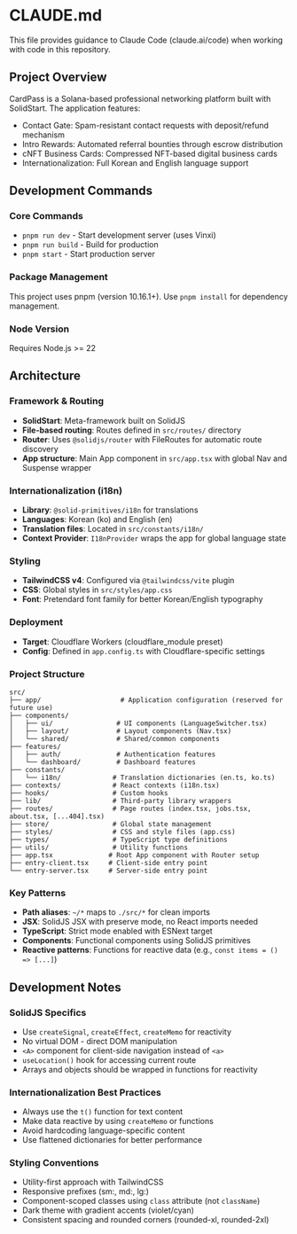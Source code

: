# CLAUDE.md

This file provides guidance to Claude Code (claude.ai/code) when working with code in this repository.

## Project Overview

CardPass is a Solana-based professional networking platform built with SolidStart. The application features:
- Contact Gate: Spam-resistant contact requests with deposit/refund mechanism
- Intro Rewards: Automated referral bounties through escrow distribution
- cNFT Business Cards: Compressed NFT-based digital business cards
- Internationalization: Full Korean and English language support

## Development Commands

### Core Commands
- `pnpm run dev` - Start development server (uses Vinxi)
- `pnpm run build` - Build for production
- `pnpm start` - Start production server

### Package Management
This project uses pnpm (version 10.16.1+). Use `pnpm install` for dependency management.

### Node Version
Requires Node.js >= 22

## Architecture

### Framework & Routing
- **SolidStart**: Meta-framework built on SolidJS
- **File-based routing**: Routes defined in `src/routes/` directory
- **Router**: Uses `@solidjs/router` with FileRoutes for automatic route discovery
- **App structure**: Main App component in `src/app.tsx` with global Nav and Suspense wrapper

### Internationalization (i18n)
- **Library**: `@solid-primitives/i18n` for translations
- **Languages**: Korean (ko) and English (en)
- **Translation files**: Located in `src/constants/i18n/`
- **Context Provider**: `I18nProvider` wraps the app for global language state

### Styling
- **TailwindCSS v4**: Configured via `@tailwindcss/vite` plugin
- **CSS**: Global styles in `src/styles/app.css`
- **Font**: Pretendard font family for better Korean/English typography

### Deployment
- **Target**: Cloudflare Workers (cloudflare_module preset)
- **Config**: Defined in `app.config.ts` with Cloudflare-specific settings

### Project Structure
```
src/
├── app/                    # Application configuration (reserved for future use)
├── components/
│   ├── ui/                # UI components (LanguageSwitcher.tsx)
│   ├── layout/            # Layout components (Nav.tsx)
│   └── shared/            # Shared/common components
├── features/
│   ├── auth/              # Authentication features
│   └── dashboard/         # Dashboard features
├── constants/
│   └── i18n/             # Translation dictionaries (en.ts, ko.ts)
├── contexts/             # React contexts (i18n.tsx)
├── hooks/                # Custom hooks
├── lib/                  # Third-party library wrappers
├── routes/               # Page routes (index.tsx, jobs.tsx, about.tsx, [...404].tsx)
├── store/                # Global state management
├── styles/               # CSS and style files (app.css)
├── types/                # TypeScript type definitions
├── utils/                # Utility functions
├── app.tsx              # Root App component with Router setup
├── entry-client.tsx     # Client-side entry point
└── entry-server.tsx     # Server-side entry point
```

### Key Patterns
- **Path aliases**: `~/*` maps to `./src/*` for clean imports
- **JSX**: SolidJS JSX with preserve mode, no React imports needed
- **TypeScript**: Strict mode enabled with ESNext target
- **Components**: Functional components using SolidJS primitives
- **Reactive patterns**: Functions for reactive data (e.g., `const items = () => [...]`)

## Development Notes

### SolidJS Specifics
- Use `createSignal`, `createEffect`, `createMemo` for reactivity
- No virtual DOM - direct DOM manipulation
- `<A>` component for client-side navigation instead of `<a>`
- `useLocation()` hook for accessing current route
- Arrays and objects should be wrapped in functions for reactivity

### Internationalization Best Practices
- Always use the `t()` function for text content
- Make data reactive by using `createMemo` or functions
- Avoid hardcoding language-specific content
- Use flattened dictionaries for better performance

### Styling Conventions
- Utility-first approach with TailwindCSS
- Responsive prefixes (sm:, md:, lg:)
- Component-scoped classes using `class` attribute (not `className`)
- Dark theme with gradient accents (violet/cyan)
- Consistent spacing and rounded corners (rounded-xl, rounded-2xl)